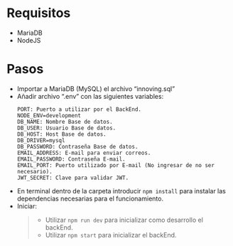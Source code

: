 # Requisitos
* MariaDB
* NodeJS

# Pasos
* Importar a MariaDB (MySQL) el archivo “innoving.sql”
* Añadir archivo “.env” con las siguientes variables:
  ```ENV
  PORT: Puerto a utilizar por el BackEnd.
  NODE_ENV=development
  DB_NAME: Nombre Base de datos.
  DB_USER: Usuario Base de datos.
  DB_HOST: Host Base de datos.
  DB_DRIVER=mysql
  DB_PASSWORD: Contraseña Base de datos.
  EMAIL_ADDRESS: E-mail para enviar correos.
  EMAIL_PASSWORD: Contraseña E-mail.
  EMAIL_PORT: Puerto utilizado por E-mail (No ingresar de no ser necesario).
  JWT_SECRET: Clave para validar JWT.

  ```
* En terminal dentro de la carpeta introducir ```npm install``` para instalar las dependencias necesarias para el funcionamiento.
* Iniciar:
  > * Utilizar ```npm run dev``` para inicializar como desarrollo el backEnd.
  > * Utilizar ```npm start``` para inicializar el backEnd.
